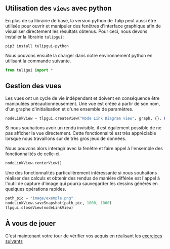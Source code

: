 ## Utilisation des `views` avec python

En plus de sa librairie de base, la version python de Tulip peut aussi être utilisée pour ouvrir et manipuler des fenêtres d'interface graphique afin de visualiser directement les résultats obtenus. Pour ceci, nous devons installer la librairie `tulipgui`:

```
pip3 install tulipgui-python
```

Nous pouvons ensuite la charger dans notre environnement python en utilisant la commande suivante.

```python
from tuligui import *
```

## Gestion des vues

Les vues ont un cycle de vie indépendant et doivent en conséquence être manipulées précautionneusement. Une vue est créée à partir de son nom, d'un graphe d'initialisation et d'une ensemble de paramètres.

```python
nodeLinkView = tlpgui.createView("Node Link Diagram view", graph, {}, False)
```

Si nous souhaitons avoir un rendu invisible, il est également possible de ne pas afficher la vue directement. Cette fonctionnalité est très appréciable lorsque nous travaillons sur de très gros jeux de données.

Nous pouvons alors interagir avec la fenêtre et faire appel à l'ensemble des fonctionnalités de celle-ci.

```python
nodeLinkView.centerView()
```

Une des fonctionnalités particulièrement intéressante si nous souhaitons réaliser des calculs et obtenir des rendus de manière différée est l'appel à l'outil de capture d'image qui pourra sauvegarder les dessins générés en quelques opérations rapides.

```python
path_pic = "image/exemple.png"
nodeLinkView.saveSnapshot(path_pic, 1000, 1000)
tlpgui.closeView(nodeLinkView)
```


## À vous de jouer

C'est maintenant votre tour de vérifier vos acquis en réalisant les [exercices suivants](./6_exercice.md)

